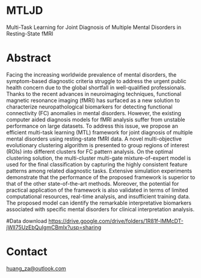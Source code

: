 # MTLJD
Multi-Task Learning for Joint Diagnosis of Multiple Mental Disorders in Resting-State fMRI

# Abstract

Facing the increasing worldwide prevalence of mental disorders, the symptom-based diagnostic criteria struggle to address the urgent public health concern due to the global shortfall in well-qualified professionals. Thanks to the recent advances in neuroimaging techniques, functional magnetic resonance imaging (fMRI) has surfaced as a new solution to characterize neuropathological biomarkers for detecting functional connectivity (FC) anomalies in mental disorders. However, the existing computer aided diagnosis models for fMRI analysis suffer from unstable performance on large datasets. To address this issue, we propose an efficient multi-task learning (MTL) framework for joint diagnosis of multiple mental disorders using resting-state fMRI data. A novel multi-objective evolutionary clustering algorithm is presented to group regions of interest (ROIs) into different clusters for FC pattern analysis. On the optimal clustering solution, the multi-cluster multi-gate mixture-of-expert model is used for the final classification by capturing the highly consistent feature patterns among related diagnostic tasks. Extensive simulation experiments demonstrate that the performance of the proposed framework is superior to that of the other state-of-the-art methods. Moreover, the potential for practical application of the framework is also validated in terms of limited computational resources, real-time analysis, and insufficient training data. The proposed model can identify the remarkable interpretative biomarkers associated with specific mental disorders for clinical interpretation analysis.

#Data download
https://drive.google.com/drive/folders/1R81f-IMMcDT-jWlI75UzEbQuIgmCBmIx?usp=sharing

# Contact
huang_za@outlook.com
